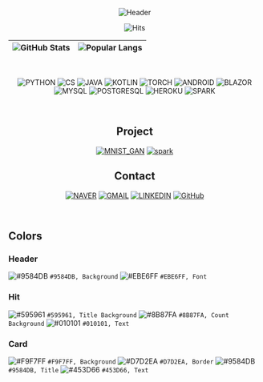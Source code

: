 <div align=center>

<!-- HEADER -->
![Header](https://capsule-render.vercel.app/api?type=waving&height=300&text=Deep%20GH%20Hub&fontAlignY=40&desc=:%20Geunhyeok's%20open%20archive%20for%20studies%20and%20projects%20:&descAlign=50&color=9584DB&fontColor=EBE6FF&animation=fadeIn)

![Hits](https://hits.seeyoufarm.com/api/count/incr/badge.svg?url=https%3A%2F%2Fgithub.com%2Fnda111%2Fhit-counter&count_bg=%238B87FA&title_bg=%23595961&icon=&icon_color=%23E7E7E7&title=HITS&edge_flat=false)

<!-- CURRENT TOPICS -->

<!-- GITHUB STATS -->
|![GitHub Stats](https://github-readme-stats.vercel.app/api?username=nda111&&custom_title=Geunhyeok's%20GitHub%20Stats&show_icons=true&bg_color=F9F7FF&border_color=D7D2EA&title_color=9584DB&text_color=453D66&icon_color=453D66&disable_animations=true)|![Popular Langs](https://github-readme-stats.vercel.app/api/top-langs/?username=nda111&langs_count=3&hide=javascript,html,tex,kotlin&bg_color=F9F7FF&border_color=D7D2EA&title_color=9584DB&text_color=453D6)|
|-|-|

<br />

<!-- SYMBOLS -->
![PYTHON](https://img.shields.io/badge/Python-3776AB.svg?&style=for-the-badge&logo=Python&logoColor=white)
![CS](https://img.shields.io/badge/CSHARP-512BD4.svg?&style=for-the-badge&logo=DOTNET&logoColor=white)
![JAVA](https://img.shields.io/badge/JAVA-007396.svg?&style=for-the-badge&logo=java&logoColor=white)
![KOTLIN](https://img.shields.io/badge/KOTLIN-7F52FF.svg?&style=for-the-badge&logo=kotlin&logoColor=white)
![TORCH](https://img.shields.io/badge/PYTORCH-EE4C2C.svg?&style=for-the-badge&logo=pytorch&logoColor=white)
![ANDROID](https://img.shields.io/badge/ANDROID-3DDC84.svg?&style=for-the-badge&logo=android&logoColor=white)
![BLAZOR](https://img.shields.io/badge/BLAZOR-512BD4.svg?&style=for-the-badge&logo=blazor&logoColor=white)
![MYSQL](https://img.shields.io/badge/MYSQL-4479A1.svg?&style=for-the-badge&logo=mysql&logoColor=white)
![POSTGRESQL](https://img.shields.io/badge/POSTGRESQL-4169E1.svg?&style=for-the-badge&logo=postgresql&logoColor=white)
![HEROKU](https://img.shields.io/badge/HEROKU-430098.svg?&style=for-the-badge&logo=postgresql&logoColor=white)
![SPARK](https://img.shields.io/badge/APACHE%20SPARK-E25A1C.svg?&style=for-the-badge&logo=apachespark&logoColor=white)

<br />

<!-- PROJECT -->
## Project
[![MNIST_GAN](https://github-readme-stats.vercel.app/api/pin/?username=nda111&repo=MNIST_GAN&bg_color=F9F7FF&border_color=D7D2EA&title_color=9584DB&text_color=453D66&)](https://github.com/nda111/MNIST_GAN)
[![spark](https://github-readme-stats.vercel.app/api/pin/?username=nda111&repo=spark&bg_color=F9F7FF&border_color=D7D2EA&title_color=9584DB&text_color=453D66&)](https://github.com/nda111/spark)

<!-- CONTACT -->
## Contact
[![NAVER](https://img.shields.io/badge/NAVER%20MAIL-03C75A.svg?&style=for-the-badge&logo=naver&logoColor=white)](mailto:nda111@naver.com)
[![GMAIL](https://img.shields.io/badge/GMAIL-EA4335.svg?&style=for-the-badge&logo=gmail&logoColor=white)](mailto:geunhyeok0111@gmail.com)
[![LINKEDIN](https://img.shields.io/badge/LINKED%20IN-0A66C2.svg?&style=for-the-badge&logo=linkedin&logoColor=white)](https://www.linkedin.com/in/근혁-유-1247ba21b/)
[![GitHub](https://img.shields.io/badge/GITHUB-181717.svg?&style=for-the-badge&logo=github&logoColor=white)](https://github.com/nda111)

</div>

<br />

<!-- COLORS -->
## Colors
### Header
![#9584DB](https://via.placeholder.com/15/9584DB/000000?text=+) `#9584DB, Background`
![#EBE6FF](https://via.placeholder.com/15/EBE6FF/000000?text=+) `#EBE6FF, Font`

### Hit
![#595961](https://via.placeholder.com/15/595961/000000?text=+) `#595961, Title Background`
![#8B87FA](https://via.placeholder.com/15/8B87FA/000000?text=+) `#8B87FA, Count Background`
![#010101](https://via.placeholder.com/15/010101/000000?text=+) `#010101, Text`

### Card
![#F9F7FF](https://via.placeholder.com/15/9584DB/000000?text=+) `#F9F7FF, Background`
![#D7D2EA](https://via.placeholder.com/15/D7D2EA/000000?text=+) `#D7D2EA, Border`
![#9584DB](https://via.placeholder.com/15/9584DB/000000?text=+) `#9584DB, Title`
![#453D66](https://via.placeholder.com/15/453D66/000000?text=+) `#453D66, Text`
